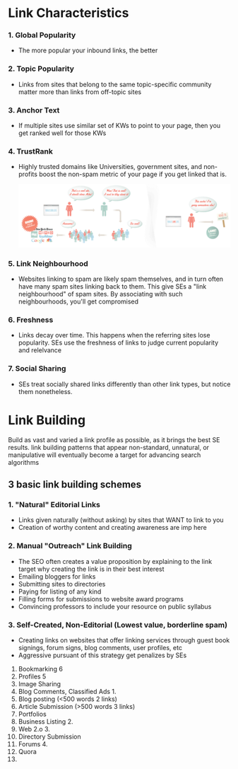 # Link Characteristics
### 1. Global Popularity 
- The more popular your inbound links, the better
### 2. Topic Popularity 
- Links from sites that belong to the same topic-specific community matter more than links from off-topic sites
### 3. Anchor Text 
- If multiple sites use similar set of KWs to point to your page, then you get ranked well for those KWs
### 4. TrustRank 
- Highly trusted domains like Universities, government sites, and non-profits boost the non-spam metric of your page if you get linked that is. 

    ![Trust Rank](https://raw.githubusercontent.com/yudhv/SEO/master/References/uxeffect.png "MozBeginnersGuide")
### 5. Link Neighbourhood 
- Websites linking to spam are likely spam themselves, and in turn often have many spam sites linking back to them. This give SEs a "link neighbourhood" of spam sites. By associating with such neighbourhoods, you'll get compromised
### 6. Freshness 
- Links decay over time. This happens when the referring sites lose popularity. SEs use the freshness of links to judge current popularity and relelvance
### 7. Social Sharing 
- SEs treat socially shared links differently than other link types, but notice them nonetheless. 

# Link Building
Build as vast and varied a link profile as possible, as it brings the best SE results. link building patterns that appear non-standard, unnatural, or manipulative will eventually become a target for advancing search algorithms
## 3 basic link building schemes
### 1. "Natural" Editorial Links
*  Links given naturally (without asking) by sites that WANT to link to you
* Creation of worthy content and creating awareness are imp here
### 2. Manual "Outreach" Link Building 
* The SEO often creates a value proposition by explaining to the link target why creating the link is in their best interest
* Emailing bloggers for links
* Submitting sites to directories
* Paying for listing of any kind
* Filling forms for submissions to website award programs
* Convincing professors to include your resource on public syllabus
### 3. Self-Created, Non-Editorial (Lowest value, borderline spam)
* Creating links on websites that offer linking services through guest book signings, forum signs, blog comments, user profiles, etc
* Aggressive pursuant of this strategy get penalizes by SEs

1. Bookmarking 6 
2. Profiles 5
3. Image Sharing
4. Blog Comments, Classified Ads 1. 
5. Blog posting (<500 words 2 links)
6. Article Submission (>500 words 3 links)
7. Portfolios
8. Business Listing 2. 
9. Web 2.o 3. 
10. Directory Submission
11. Forums 4. 
12. Quora
13. 